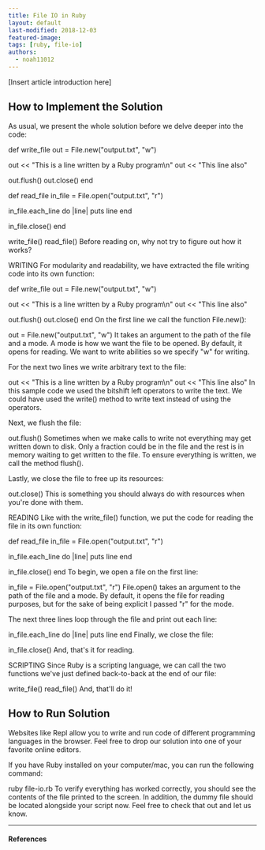 ```yaml
---
title: File IO in Ruby
layout: default
last-modified: 2018-12-03
featured-image:
tags: [ruby, file-io]
authors:
  - noah11012
---
```


[Insert article introduction here]

## How to Implement the Solution

As usual, we present the whole solution before we delve deeper into the code:

def write_file
  out = File.new("output.txt", "w")

  out << "This is a line written by a Ruby program\n"
  out << "This line also"

  out.flush()
  out.close()
end


def read_file
  in_file = File.open("output.txt", "r")

  in_file.each_line do |line|
    puts line
  end

  in_file.close()
end

write_file()
read_file()
Before reading on, why not try to figure out how it works?

WRITING
For modularity and readability, we have extracted the file writing code into its own function:

def write_file
  out = File.new("output.txt", "w")

  out << "This is a line written by a Ruby program\n"
  out << "This line also"

  out.flush()
  out.close()
end
On the first line we call the function File.new():

out = File.new("output.txt", "w")
It takes an argument to the path of the file and a mode. A mode is how we want the file to be opened. By default, it opens for reading. We want to write abilities so we specify "w" for writing.

For the next two lines we write arbitrary text to the file:

out << "This is a line written by a Ruby program\n"
out << "This line also"
In this sample code we used the bitshift left operators to write the text. We could have used the write() method to write text instead of using the operators.

Next, we flush the file:

out.flush()
Sometimes when we make calls to write not everything may get written down to disk. Only a fraction could be in the file and the rest is in memory waiting to get written to the file. To ensure everything is written, we call the method flush().

Lastly, we close the file to free up its resources:

out.close()
This is something you should always do with resources when you're done with them.

READING
Like with the write_file() function, we put the code for reading the file in its own function:

def read_file
  in_file = File.open("output.txt", "r")

  in_file.each_line do |line|
    puts line
  end

  in_file.close()
end
To begin, we open a file on the first line:

in_file = File.open("output.txt", "r")
File.open() takes an argument to the path of the file and a mode. By default, it opens the file for reading purposes, but for the sake of being explicit I passed "r" for the mode.

The next three lines loop through the file and print out each line:

in_file.each_line do |line|
  puts line
end
Finally, we close the file:

in_file.close()
And, that's it for reading.

SCRIPTING
Since Ruby is a scripting language, we can call the two functions we've just defined back-to-back at the end of our file:

write_file()
read_file()
And, that'll do it!

## How to Run Solution

Websites like Repl allow you to write and run code of different programming languages in the browser. Feel free to drop our solution into one of your favorite online editors.

If you have Ruby installed on your computer/mac, you can run the following command:

ruby file-io.rb
To verify everything has worked correctly, you should see the contents of the file printed to the screen. In addition, the dummy file should be located alongside your script now. Feel free to check that out and let us know.

---

#### References

[^1]: [some IEEE reference]
